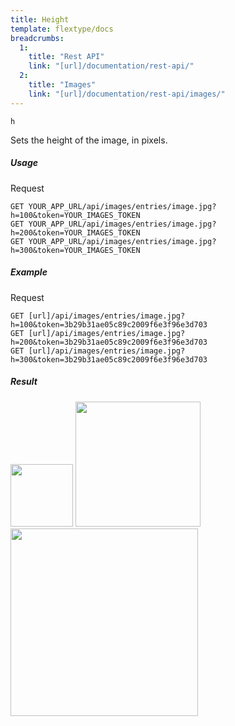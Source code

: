 ```yaml
---
title: Height
template: flextype/docs
breadcrumbs:
  1:
    title: "Rest API"
    link: "[url]/documentation/rest-api/"
  2:
    title: "Images"
    link: "[url]/documentation/rest-api/images/"
---
```


`h`

Sets the height of the image, in pixels.

##### Usage

<div class="file-header">Request</div>

```http
GET YOUR_APP_URL/api/images/entries/image.jpg?h=100&token=YOUR_IMAGES_TOKEN
GET YOUR_APP_URL/api/images/entries/image.jpg?h=200&token=YOUR_IMAGES_TOKEN
GET YOUR_APP_URL/api/images/entries/image.jpg?h=300&token=YOUR_IMAGES_TOKEN
```

##### Example

<div class="file-header">Request</div>

```http
GET [url]/api/images/entries/image.jpg?h=100&token=3b29b31ae05c89c2009f6e3f96e3d703
GET [url]/api/images/entries/image.jpg?h=200&token=3b29b31ae05c89c2009f6e3f96e3d703
GET [url]/api/images/entries/image.jpg?h=300&token=3b29b31ae05c89c2009f6e3f96e3d703
```

##### Result

<img height="100" class="inline" src="[url]/api/images/entries/image.jpg?h=100&token=3b29b31ae05c89c2009f6e3f96e3d703">
<img height="200" class="inline" src="[url]/api/images/entries/image.jpg?h=200&token=3b29b31ae05c89c2009f6e3f96e3d703">
<img height="300" class="inline" src="[url]/api/images/entries/image.jpg?h=300&token=3b29b31ae05c89c2009f6e3f96e3d703">
